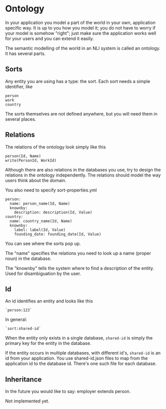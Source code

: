 # Ontology

In your application you model a part of the world in your own, application specific way. It is up to you how you model
it; you do not have to worry if your model is somehow "right"; just make sure the application works well for your users
and you can extend it easily.

The semantic modelling of the world in an NLI system is called an ontology. It has several parts.

## Sorts

Any entity you are using has a type: the sort. Each sort needs a simple identifier, like

    person
    work
    country

The sorts themselves are not defined anywhere, but you will need them in several places.

## Relations

The relations of the ontology look simply like this

    person(Id, Name)
    write(PersonId, WorkId)

Although there are also relations in the databases you use, try to design the relations in the ontology independently.
The relations should model the way users think about the domain.

You also need to specify sort-properties.yml

    person:
      name: person_name(Id, Name)
      knownby:
        description: description(Id, Value)
    country:
      name: country_name(Id, Name)
      knownby:
        label: label(Id, Value)
        founding_date: founding_date(Id, Value)

You can see where the sorts pop up.

The "name" specifies the relations you need to look up a name (proper noun) in the database.

The "knownby" tells the system where to find a description of the entity. Used for disambiguation by the user.

## Id

An id identifies an entity and looks like this

    `person:123`

In general:

    `sort:shared-id`

When the entity only exists in a single database, `shared-id` is simply the primary key for the entity in the database.

If the entity occurs in multiple databases, with different id's, `shared-id` is an id from your application. You use
shared-id.json files to map from the application id to the database id. There's one such file for each database.

## Inheritance

In the future you would like to say: employer extends person.

Not implemented yet.